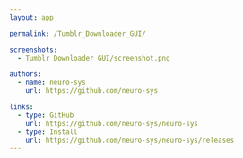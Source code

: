 ```yaml
---
layout: app

permalink: /Tumblr_Downloader_GUI/

screenshots:
  - Tumblr_Downloader_GUI/screenshot.png

authors:
  - name: neuro-sys
    url: https://github.com/neuro-sys

links:
  - type: GitHub
    url: https://github.com/neuro-sys/neuro-sys
  - type: Install
    url: https://github.com/neuro-sys/neuro-sys/releases
---
```

